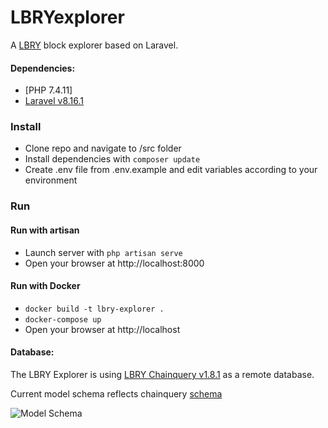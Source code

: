 # LBRYexplorer
A [LBRY](https://lbry.com) block explorer based on Laravel.

#### Dependencies:
* [PHP 7.4.11]
* [Laravel v8.16.1](https://laravel.com/docs/8.x)

### Install

* Clone repo and navigate to /src folder
* Install dependencies with `composer update`
* Create .env file from .env.example and edit variables according to your environment

### Run

#### Run with artisan
* Launch server with `php artisan serve`
* Open your browser at http://localhost:8000

#### Run with Docker
* `docker build -t lbry-explorer .`
* `docker-compose up`
* Open your browser at http://localhost

#### Database:
The LBRY Explorer is using [LBRY Chainquery v1.8.1](https://github.com/lbryio/chainquery/releases/tag/v1.8.1) as a remote database.

Current model schema reflects chainquery [schema](https://github.com/lbryio/chainquery/blob/master/db/chainquery_schema.sql)

![Model Schema](https://spee.ch/@SK3LA:3/chainqueryschema2.svg)
